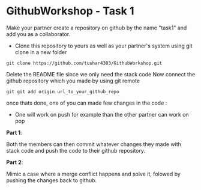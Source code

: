# GithubWorkshop - Task 1

Make your partner create a repository on github by the name "task1" and add you as a collaborator.
- Clone this repository to yours as well as your partner's system using git clone in a new folder
```
git clone https://github.com/tushar4303/GithubWorkshop.git
```

Delete the README file since we only need the stack code
Now connect the github repository which you made by using git remote 

```
git git add origin url_to_your_github_repo
```
once thats done, one of you can made few changes in the code :
- One will work on push for example than the other partner can work on pop

**Part 1**:

Both the members can then commit whatever changes they made with stack code and push the code to their github repository.

**Part 2**:

Mimic a case where a merge conflict happens and solve it, folowed by pushing the changes back to github.



